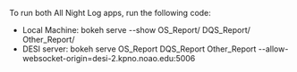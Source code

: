 To run both All Night Log apps, run the following code:

* Local Machine: bokeh serve --show OS_Report/ DQS_Report/ Other_Report/
* DESI server: bokeh serve OS_Report DQS_Report Other_Report --allow-websocket-origin=desi-2.kpno.noao.edu:5006
